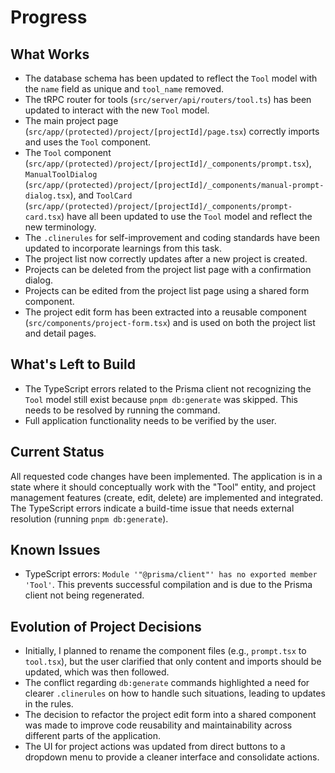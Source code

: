 # Progress

## What Works

- The database schema has been updated to reflect the `Tool` model with the `name` field as unique and `tool_name` removed.
- The tRPC router for tools (`src/server/api/routers/tool.ts`) has been updated to interact with the new `Tool` model.
- The main project page (`src/app/(protected)/project/[projectId]/page.tsx`) correctly imports and uses the `Tool` component.
- The `Tool` component (`src/app/(protected)/project/[projectId]/_components/prompt.tsx`), `ManualToolDialog` (`src/app/(protected)/project/[projectId]/_components/manual-prompt-dialog.tsx`), and `ToolCard` (`src/app/(protected)/project/[projectId]/_components/prompt-card.tsx`) have all been updated to use the `Tool` model and reflect the new terminology.
- The `.clinerules` for self-improvement and coding standards have been updated to incorporate learnings from this task.
- The project list now correctly updates after a new project is created.
- Projects can be deleted from the project list page with a confirmation dialog.
- Projects can be edited from the project list page using a shared form component.
- The project edit form has been extracted into a reusable component (`src/components/project-form.tsx`) and is used on both the project list and detail pages.

## What's Left to Build

- The TypeScript errors related to the Prisma client not recognizing the `Tool` model still exist because `pnpm db:generate` was skipped. This needs to be resolved by running the command.
- Full application functionality needs to be verified by the user.

## Current Status

All requested code changes have been implemented. The application is in a state where it should conceptually work with the "Tool" entity, and project management features (create, edit, delete) are implemented and integrated. The TypeScript errors indicate a build-time issue that needs external resolution (running `pnpm db:generate`).

## Known Issues

- TypeScript errors: `Module '"@prisma/client"' has no exported member 'Tool'`. This prevents successful compilation and is due to the Prisma client not being regenerated.

## Evolution of Project Decisions

- Initially, I planned to rename the component files (e.g., `prompt.tsx` to `tool.tsx`), but the user clarified that only content and imports should be updated, which was then followed.
- The conflict regarding `db:generate` commands highlighted a need for clearer `.clinerules` on how to handle such situations, leading to updates in the rules.
- The decision to refactor the project edit form into a shared component was made to improve code reusability and maintainability across different parts of the application.
- The UI for project actions was updated from direct buttons to a dropdown menu to provide a cleaner interface and consolidate actions.
